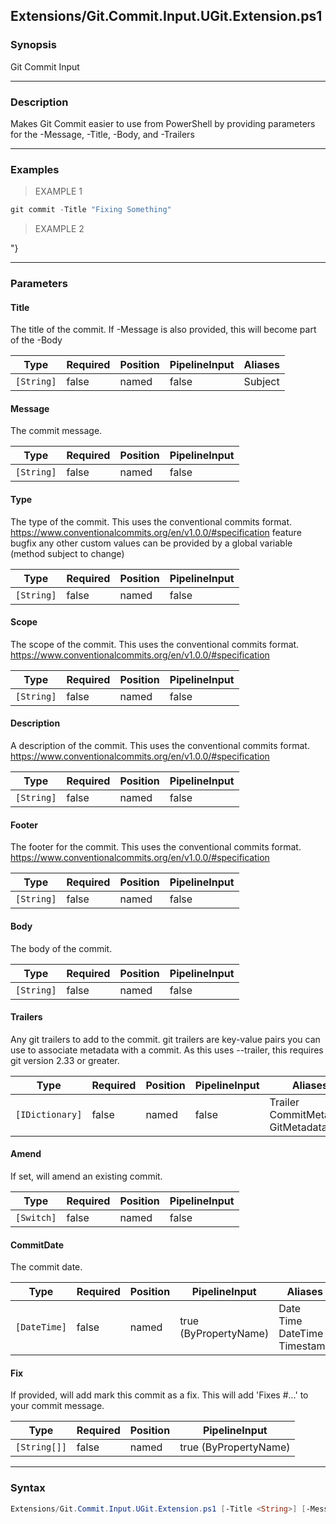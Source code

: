 Extensions/Git.Commit.Input.UGit.Extension.ps1
----------------------------------------------

### Synopsis
Git Commit Input

---

### Description

Makes Git Commit easier to use from PowerShell by providing parameters for the -Message, -Title, -Body, and -Trailers

---

### Examples
> EXAMPLE 1

```PowerShell
git commit -Title "Fixing Something"
```
> EXAMPLE 2

"}

---

### Parameters
#### **Title**
The title of the commit.  If -Message is also provided, this will become part of the -Body

|Type      |Required|Position|PipelineInput|Aliases|
|----------|--------|--------|-------------|-------|
|`[String]`|false   |named   |false        |Subject|

#### **Message**
The commit message.

|Type      |Required|Position|PipelineInput|
|----------|--------|--------|-------------|
|`[String]`|false   |named   |false        |

#### **Type**
The type of the commit.  This uses the conventional commits format.
https://www.conventionalcommits.org/en/v1.0.0/#specification
feature
bugfix
any other custom values can be provided by a global variable
(method subject to change)

|Type      |Required|Position|PipelineInput|
|----------|--------|--------|-------------|
|`[String]`|false   |named   |false        |

#### **Scope**
The scope of the commit.  This uses the conventional commits format.
https://www.conventionalcommits.org/en/v1.0.0/#specification

|Type      |Required|Position|PipelineInput|
|----------|--------|--------|-------------|
|`[String]`|false   |named   |false        |

#### **Description**
A description of the commit.  This uses the conventional commits format.
https://www.conventionalcommits.org/en/v1.0.0/#specification

|Type      |Required|Position|PipelineInput|
|----------|--------|--------|-------------|
|`[String]`|false   |named   |false        |

#### **Footer**
The footer for the commit.  This uses the conventional commits format.
https://www.conventionalcommits.org/en/v1.0.0/#specification

|Type      |Required|Position|PipelineInput|
|----------|--------|--------|-------------|
|`[String]`|false   |named   |false        |

#### **Body**
The body of the commit.

|Type      |Required|Position|PipelineInput|
|----------|--------|--------|-------------|
|`[String]`|false   |named   |false        |

#### **Trailers**
Any git trailers to add to the commit.
git trailers are key-value pairs you can use to associate metadata with a commit.
As this uses --trailer, this requires git version 2.33 or greater.

|Type           |Required|Position|PipelineInput|Aliases                                   |
|---------------|--------|--------|-------------|------------------------------------------|
|`[IDictionary]`|false   |named   |false        |Trailer<br/>CommitMetadata<br/>GitMetadata|

#### **Amend**
If set, will amend an existing commit.

|Type      |Required|Position|PipelineInput|
|----------|--------|--------|-------------|
|`[Switch]`|false   |named   |false        |

#### **CommitDate**
The commit date.

|Type        |Required|Position|PipelineInput        |Aliases                                 |
|------------|--------|--------|---------------------|----------------------------------------|
|`[DateTime]`|false   |named   |true (ByPropertyName)|Date<br/>Time<br/>DateTime<br/>Timestamp|

#### **Fix**
If provided, will add mark this commit as a fix.
This will add 'Fixes #...' to your commit message.

|Type        |Required|Position|PipelineInput        |
|------------|--------|--------|---------------------|
|`[String[]]`|false   |named   |true (ByPropertyName)|

---

### Syntax
```PowerShell
Extensions/Git.Commit.Input.UGit.Extension.ps1 [-Title <String>] [-Message <String>] [-Type <String>] [-Scope <String>] [-Description <String>] [-Footer <String>] [-Body <String>] [-Trailers <IDictionary>] [-Amend] [-CommitDate <DateTime>] [-Fix <String[]>] [<CommonParameters>]
```
